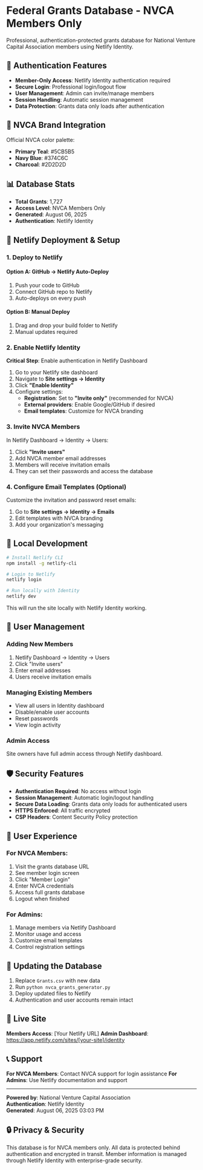 # Federal Grants Database - NVCA Members Only

Professional, authentication-protected grants database for National Venture Capital Association members using Netlify Identity.

## 🔐 Authentication Features

- **Member-Only Access**: Netlify Identity authentication required
- **Secure Login**: Professional login/logout flow
- **User Management**: Admin can invite/manage members
- **Session Handling**: Automatic session management
- **Data Protection**: Grants data only loads after authentication

## 🎨 NVCA Brand Integration

Official NVCA color palette:
- **Primary Teal**: #5CB5B5
- **Navy Blue**: #374C6C  
- **Charcoal**: #2D2D2D

## 📊 Database Stats

- **Total Grants**: 1,727
- **Access Level**: NVCA Members Only
- **Generated**: August 06, 2025
- **Authentication**: Netlify Identity

## 🚀 Netlify Deployment & Setup

### 1. Deploy to Netlify

#### Option A: GitHub → Netlify Auto-Deploy
1. Push your code to GitHub
2. Connect GitHub repo to Netlify
3. Auto-deploys on every push

#### Option B: Manual Deploy
1. Drag and drop your build folder to Netlify
2. Manual updates required

### 2. Enable Netlify Identity

**Critical Step**: Enable authentication in Netlify Dashboard

1. Go to your Netlify site dashboard
2. Navigate to **Site settings → Identity**  
3. Click **"Enable Identity"**
4. Configure settings:
   - **Registration**: Set to **"Invite only"** (recommended for NVCA)
   - **External providers**: Enable Google/GitHub if desired
   - **Email templates**: Customize for NVCA branding

### 3. Invite NVCA Members

In Netlify Dashboard → Identity → Users:
1. Click **"Invite users"**
2. Add NVCA member email addresses  
3. Members will receive invitation emails
4. They can set their passwords and access the database

### 4. Configure Email Templates (Optional)

Customize the invitation and password reset emails:
1. Go to **Site settings → Identity → Emails**
2. Edit templates with NVCA branding
3. Add your organization's messaging

## 🔧 Local Development

```bash
# Install Netlify CLI
npm install -g netlify-cli

# Login to Netlify
netlify login

# Run locally with Identity
netlify dev
```

This will run the site locally with Netlify Identity working.

## 👥 User Management

### Adding New Members
1. Netlify Dashboard → Identity → Users
2. Click "Invite users"  
3. Enter email addresses
4. Users receive invitation emails

### Managing Existing Members
- View all users in Identity dashboard
- Disable/enable user accounts
- Reset passwords
- View login activity

### Admin Access
Site owners have full admin access through Netlify dashboard.

## 🛡️ Security Features

- **Authentication Required**: No access without login
- **Session Management**: Automatic login/logout handling
- **Secure Data Loading**: Grants data only loads for authenticated users
- **HTTPS Enforced**: All traffic encrypted
- **CSP Headers**: Content Security Policy protection

## 📱 User Experience

### For NVCA Members:
1. Visit the grants database URL
2. See member login screen
3. Click "Member Login" 
4. Enter NVCA credentials
5. Access full grants database
6. Logout when finished

### For Admins:
1. Manage members via Netlify Dashboard
2. Monitor usage and access
3. Customize email templates
4. Control registration settings

## 🔄 Updating the Database

1. Replace `Grants.csv` with new data
2. Run `python nvca_grants_generator.py`
3. Deploy updated files to Netlify
4. Authentication and user accounts remain intact

## 🎯 Live Site

**Members Access**: [Your Netlify URL]
**Admin Dashboard**: https://app.netlify.com/sites/[your-site]/identity

## 📞 Support

**For NVCA Members**: Contact NVCA support for login assistance
**For Admins**: Use Netlify documentation and support

---

**Powered by**: National Venture Capital Association  
**Authentication**: Netlify Identity  
**Generated**: August 06, 2025 03:03 PM

## 🔒 Privacy & Security

This database is for NVCA members only. All data is protected behind authentication and encrypted in transit. Member information is managed through Netlify Identity with enterprise-grade security.